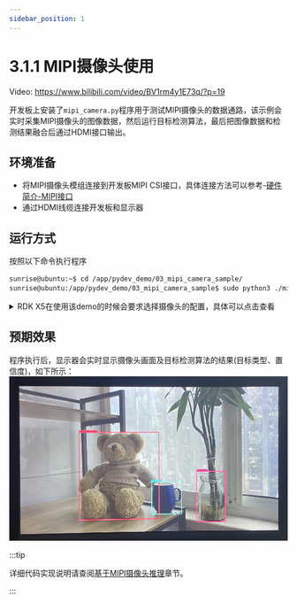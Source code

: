 ```yaml
---
sidebar_position: 1
---
```


# 3.1.1 MIPI摄像头使用

Video: https://www.bilibili.com/video/BV1rm4y1E73q/?p=19

开发板上安装了`mipi_camera.py`程序用于测试MIPI摄像头的数据通路，该示例会实时采集MIPI摄像头的图像数据，然后运行目标检测算法，最后把图像数据和检测结果融合后通过HDMI接口输出。

## 环境准备

  - 将MIPI摄像头模组连接到开发板MIPI CSI接口，具体连接方法可以参考-[硬件简介-MIPI接口](https://developer.d-robotics.cc/rdk_doc/Quick_start/hardware_introduction/rdk_x3#mipi_port)
  - 通过HDMI线缆连接开发板和显示器

## 运行方式
按照以下命令执行程序

  ```bash
  sunrise@ubuntu:~$ cd /app/pydev_demo/03_mipi_camera_sample/
  sunrise@ubuntu:/app/pydev_demo/03_mipi_camera_sample$ sudo python3 ./mipi_camera.py 
  ```

<details>
  <summary>RDK X5在使用该demo的时候会要求选择摄像头的配置，具体可以点击查看</summary>

  在终端中运行之后，会出现“please choose sensor config,xxxx”的要求。

  ![screenshot-20241217-115245](../../../static/img/03_Basic_Application/01_Image/image/mipi_camera/screenshot-20241217-115245.png)
  
  在运行的时候选择RKD X5支持的配置，上图中选择0或者1都可以。

  启动过程可以参考如下视频：
  ![gif-20241217-115536](../../../static/img/03_Basic_Application/01_Image/image/mipi_camera/20241217-115536.gif)

</details>

## 预期效果
程序执行后，显示器会实时显示摄像头画面及目标检测算法的结果(目标类型、置信度)，如下所示：  
![image-20220503221020331](../../../static/img/03_Basic_Application/01_Image/image/mipi_camera/image-20220511181747071.png)

:::tip

详细代码实现说明请查阅[基于MIPI摄像头推理](../../04_Algorithm_Application/01_pydev_dnn_demo/mipi_camera.md)章节。

:::
